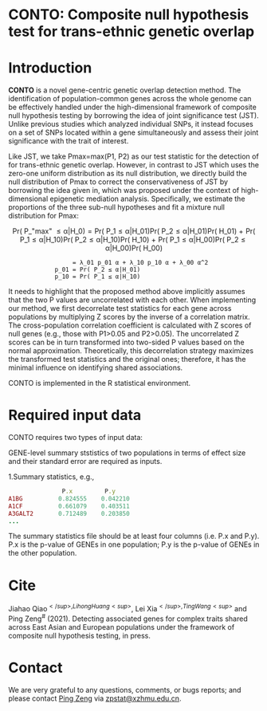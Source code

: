# CONTO: Composite null hypothesis test for trans-ethnic genetic overlap
# Introduction
**CONTO** is a novel gene-centric genetic overlap detection method. The identification of population-common genes across the whole genome can be effectively handled under the high-dimensional framework of composite null hypothesis testing by borrowing the idea of joint significance test (JST). Unlike previous studies which analyzed individual SNPs, it instead focuses on a set of SNPs located within a gene simultaneously and assess their joint significance with the trait of interest.

Like JST, we take Pmax=max(P1, P2) as our test statistic for the detection of for trans-ethnic genetic overlap. However, in contrast to JST which uses the zero-one uniform distribution as its null distribution, we directly build the null distribution of Pmax to correct the conservativeness of JST by borrowing the idea given in, which was proposed under the context of high-dimensional epigenetic mediation analysis. Specifically, we estimate the proportions of the three sub-null hypotheses and fit a mixture null distribution for Pmax:
<p align="center">
Pr⁡( P_"max"  ≤ α|H_0) = Pr⁡( P_1 ≤ α|H_01)Pr⁡( P_2 ≤ α|H_01)Pr⁡( H_01)                     
                      + Pr⁡( P_1 ≤ α|H_10)Pr⁡( P_2 ≤ α|H_10)Pr⁡( H_10)                    
                      + Pr⁡( P_1 ≤ α|H_00)Pr⁡( P_2 ≤ α|H_00)Pr⁡( H_00)                     
                      
                      = λ_01 p_01 α + λ_10 p_10 α + λ_00 α^2                
                 p_01 = Pr⁡( P_2 ≤ α|H_01)                
                 p_10 = Pr⁡( P_1 ≤ α|H_10)
</p>

It needs to highlight that the proposed method above implicitly assumes that the two P values are uncorrelated with each other. When implementing our method, we first decorrelate test statistics for each gene across populations by multiplying Z scores by the inverse of a correlation matrix. The cross-population correlation coefficient is calculated with Z scores of null genes (e.g., those with P1>0.05 and P2>0.05). The uncorrelated Z scores can be in turn transformed into two-sided P values based on the normal approximation. Theoretically, this decorrelation strategy maximizes the transformed test statistics and the original ones; therefore, it has the minimal influence on identifying shared associations.

CONTO is implemented in the R statistical environment.
# Required input data
CONTO requires two types of input data:

GENE-level summary ststistics of two populations in terms of effect size and their standard error are required as inputs.

1.Summary statistics, e.g.,
```ruby
               P.x         P.y
A1BG          0.824555    0.042210
A1CF          0.661079    0.403511
A3GALT2       0.712489    0.203850
...

```
The summary statistics file should be at least four columns (i.e. P.x and P.y). P.x is the p-value of GENEs in one population; P.y is the p-value of GENEs in the other population.


# Cite
Jiahao Qiao<sup>$</sup>, Lihong Huang<sup>$</sup>, Lei Xia<sup>$</sup>, Ting Wang<sup>$</sup> and Ping Zeng<sup>#</sup> (2021). Detecting associated genes for complex traits shared across East Asian and European populations under the framework of composite null hypothesis testing, in press.

# Contact
We are very grateful to any questions, comments, or bugs reports; and please contact [Ping Zeng](https://github.com/biostatpzeng) via zpstat@xzhmu.edu.cn.
